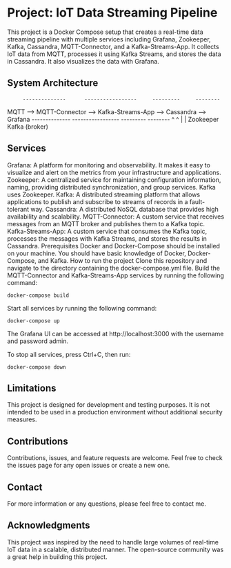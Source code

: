 # Project: IoT Data Streaming Pipeline
This project is a Docker Compose setup that creates a real-time data streaming pipeline with multiple services including Grafana, Zookeeper, Kafka, Cassandra, MQTT-Connector, and a Kafka-Streams-App. It collects IoT data from MQTT, processes it using Kafka Streams, and stores the data in Cassandra. It also visualizes the data with Grafana.

## System Architecture

         --------------      -----------------     ---------     --------
MQTT --> MQTT-Connector  --> Kafka-Streams-App --> Cassandra --> Grafana 
         --------------      -----------------     ---------     --------
                          ^           ^
                          |           |
                     Zookeeper    Kafka (broker)
## Services
Grafana: A platform for monitoring and observability. It makes it easy to visualize and alert on the metrics from your infrastructure and applications.
Zookeeper: A centralized service for maintaining configuration information, naming, providing distributed synchronization, and group services. Kafka uses Zookeeper.
Kafka: A distributed streaming platform that allows applications to publish and subscribe to streams of records in a fault-tolerant way.
Cassandra: A distributed NoSQL database that provides high availability and scalability.
MQTT-Connector: A custom service that receives messages from an MQTT broker and publishes them to a Kafka topic.
Kafka-Streams-App: A custom service that consumes the Kafka topic, processes the messages with Kafka Streams, and stores the results in Cassandra.
Prerequisites
Docker and Docker-Compose should be installed on your machine.
You should have basic knowledge of Docker, Docker-Compose, and Kafka.
How to run the project
Clone this repository and navigate to the directory containing the docker-compose.yml file.
Build the MQTT-Connector and Kafka-Streams-App services by running the following command:

`docker-compose build`

Start all services by running the following command:

`docker-compose up`

The Grafana UI can be accessed at http://localhost:3000 with the username and password admin.

To stop all services, press Ctrl+C, then run:

`docker-compose down`

## Limitations
This project is designed for development and testing purposes. It is not intended to be used in a production environment without additional security measures.

## Contributions
Contributions, issues, and feature requests are welcome. Feel free to check the issues page for any open issues or create a new one.

## Contact
For more information or any questions, please feel free to contact me.

## Acknowledgments
This project was inspired by the need to handle large volumes of real-time IoT data in a scalable, distributed manner. The open-source community was a great help in building this project.
